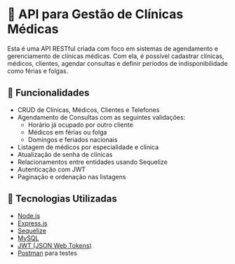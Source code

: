 # 🏥 API para Gestão de Clínicas Médicas

Esta é uma API RESTful criada com foco em sistemas de agendamento e gerenciamento de clínicas médicas. Com ela, é possível cadastrar clínicas, médicos, clientes, agendar consultas e definir períodos de indisponibilidade como férias e folgas.

## 🚀 Funcionalidades

- CRUD de Clínicas, Médicos, Clientes e Telefones
- Agendamento de Consultas com as seguintes validações:
  - Horário já ocupado por outro cliente
  - Médicos em férias ou folga
  - Domingos e feriados nacionais
- Listagem de médicos por especialidade e clínica
- Atualização de senha de clínicas
- Relacionamentos entre entidades usando Sequelize
- Autenticação com JWT
- Paginação e ordenação nas listagens

## 🧰 Tecnologias Utilizadas

- [Node.js](https://nodejs.org/)
- [Express.js](https://expressjs.com/)
- [Sequelize](https://sequelize.org/)
- [MySQL](https://www.mysql.com/)
- [JWT (JSON Web Tokens)](https://jwt.io/)
- [Postman](https://www.postman.com/) para testes


